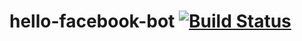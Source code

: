 # hello-facebook-bot [![Build Status](https://travis-ci.org/rohmunhoz/hello-facebook-bot.svg?branch=master)](https://travis-ci.org/rohmunhoz/hello-facebook-bot)